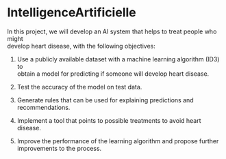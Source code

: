 # IntelligenceArtificielle

In	this	project,	we	will	develop	an	AI	system	that	helps	to	treat	people	who	might	
develop	heart	disease,	with	the	following	objectives:
1) Use	a	publicly	available	dataset	with	a	machine	learning	algorithm	(ID3)	to	
  obtain	a	model	for	predicting	if	someone	will	develop	heart	disease.
  
2) Test	the	accuracy	of	the	model	on	test	data.

3) Generate	rules	that	can	be	used	for	explaining	predictions	and	
recommendations.

4) Implement	a	tool	that	points	to	possible	treatments	to	avoid	heart	disease.

5) Improve	the	performance	of	the	learning	algorithm	and	propose	further	
improvements	to	the	process.
